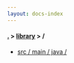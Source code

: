 ```yaml
---
layout: docs-index
---
```

#### [.](./../index) > [library](./index) > **/**

- [src / main / java / ](src/main/java/)
